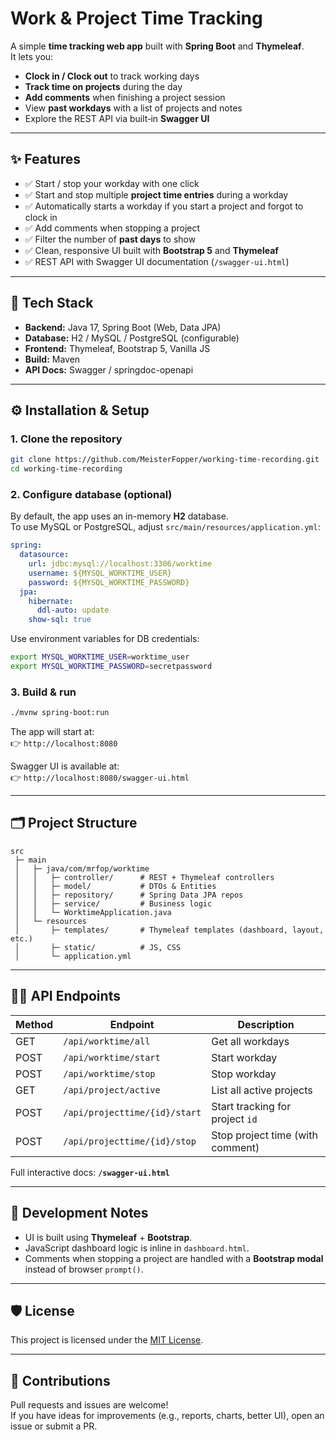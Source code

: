 # Work & Project Time Tracking

A simple **time tracking web app** built with **Spring Boot** and **Thymeleaf**.  
It lets you:

- **Clock in / Clock out** to track working days
- **Track time on projects** during the day
- **Add comments** when finishing a project session
- View **past workdays** with a list of projects and notes
- Explore the REST API via built‑in **Swagger UI**

---

## ✨ Features

- ✅ Start / stop your workday with one click  
- ✅ Start and stop multiple **project time entries** during a workday  
- ✅ Automatically starts a workday if you start a project and forgot to clock in  
- ✅ Add comments when stopping a project  
- ✅ Filter the number of **past days** to show  
- ✅ Clean, responsive UI built with **Bootstrap 5** and **Thymeleaf**  
- ✅ REST API with Swagger UI documentation (`/swagger-ui.html`)

---

## 🚀 Tech Stack

- **Backend:** Java 17, Spring Boot (Web, Data JPA)
- **Database:** H2 / MySQL / PostgreSQL (configurable)
- **Frontend:** Thymeleaf, Bootstrap 5, Vanilla JS
- **Build:** Maven
- **API Docs:** Swagger / springdoc-openapi

---

## ⚙️ Installation & Setup

### 1. Clone the repository

```bash
git clone https://github.com/MeisterFopper/working-time-recording.git
cd working-time-recording
```

### 2. Configure database (optional)

By default, the app uses an in-memory **H2** database.  
To use MySQL or PostgreSQL, adjust `src/main/resources/application.yml`:

```yaml
spring:
  datasource:
    url: jdbc:mysql://localhost:3306/worktime
    username: ${MYSQL_WORKTIME_USER}
    password: ${MYSQL_WORKTIME_PASSWORD}
  jpa:
    hibernate:
      ddl-auto: update
    show-sql: true
```
Use environment variables for DB credentials:

```bash
export MYSQL_WORKTIME_USER=worktime_user
export MYSQL_WORKTIME_PASSWORD=secretpassword
```

### 3. Build & run

```bash
./mvnw spring-boot:run
```

The app will start at:  
👉 `http://localhost:8080`

Swagger UI is available at:  
👉 `http://localhost:8080/swagger-ui.html`

---

## 🗂️ Project Structure

```
src
 ├─ main
 │   ├─ java/com/mrfop/worktime
 │   │   ├─ controller/      # REST + Thymeleaf controllers
 │   │   ├─ model/           # DTOs & Entities
 │   │   ├─ repository/      # Spring Data JPA repos
 │   │   ├─ service/         # Business logic
 │   │   └─ WorktimeApplication.java
 │   └─ resources
 │       ├─ templates/       # Thymeleaf templates (dashboard, layout, etc.)
 │       ├─ static/          # JS, CSS
 │       └─ application.yml
```

---

## 🧑‍💻 API Endpoints

| Method | Endpoint                     | Description                     |
|--------|------------------------------|---------------------------------|
| GET    | `/api/worktime/all`          | Get all workdays                |
| POST   | `/api/worktime/start`        | Start workday                   |
| POST   | `/api/worktime/stop`         | Stop workday                    |
| GET    | `/api/project/active`        | List all active projects        |
| POST   | `/api/projecttime/{id}/start`| Start tracking for project `id` |
| POST   | `/api/projecttime/{id}/stop` | Stop project time (with comment)|

Full interactive docs: **`/swagger-ui.html`**

---

## 🧪 Development Notes

- UI is built using **Thymeleaf** + **Bootstrap**.
- JavaScript dashboard logic is inline in `dashboard.html`.
- Comments when stopping a project are handled with a **Bootstrap modal** instead of browser `prompt()`.

---

## 🛡️ License

This project is licensed under the [MIT License](LICENSE).

---

## 🙌 Contributions

Pull requests and issues are welcome!  
If you have ideas for improvements (e.g., reports, charts, better UI), open an issue or submit a PR.
